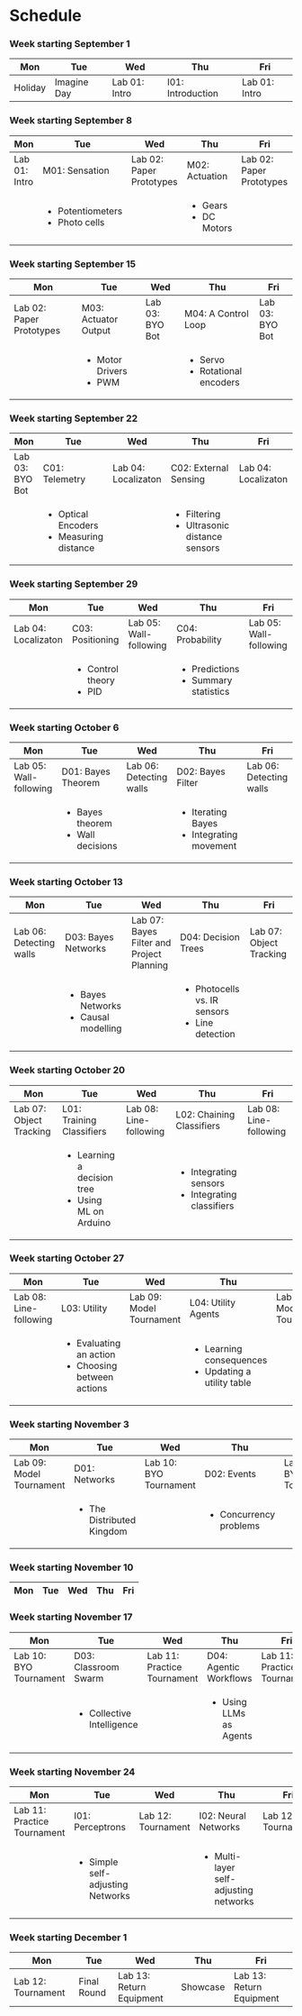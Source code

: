 # Schedule 

<h3>Week starting September 1</h3>

<table className="schedule-table">
<colgroup>
<col/><col/><col/><col/><col/>
</colgroup>
<thead><tr><th>Mon</th><th>Tue</th><th>Wed</th><th>Thu</th><th>Fri</th></tr></thead>
<tbody>
<tr><td>Holiday</td><td>Imagine Day</td><td>Lab 01: Intro</td><td>I01: Introduction</td><td>Lab 01: Intro</td></tr>
</tbody></table>

<h3>Week starting September 8</h3>

<table className="schedule-table">
<colgroup>
<col/><col/><col/><col/><col/>
</colgroup>
<thead><tr><th>Mon</th><th>Tue</th><th>Wed</th><th>Thu</th><th>Fri</th></tr></thead>
<tbody>
<tr><td>Lab 01: Intro</td><td>M01: Sensation</td><td>Lab 02: Paper Prototypes</td><td>M02: Actuation</td><td>Lab 02: Paper Prototypes</td></tr>
<tr><td></td><td><ul><li>Potentiometers</li><li>Photo cells</li></ul></td><td></td><td><ul><li>Gears</li><li>DC Motors</li></ul></td><td></td></tr>
</tbody></table>

<h3>Week starting September 15</h3>

<table className="schedule-table">
<colgroup>
<col/><col/><col/><col/><col/>
</colgroup>
<thead><tr><th>Mon</th><th>Tue</th><th>Wed</th><th>Thu</th><th>Fri</th></tr></thead>
<tbody>
<tr><td>Lab 02: Paper Prototypes</td><td>M03: Actuator Output</td><td>Lab 03: BYO Bot</td><td>M04: A Control Loop</td><td>Lab 03: BYO Bot</td></tr>
<tr><td></td><td><ul><li>Motor Drivers</li><li>PWM</li></ul></td><td></td><td><ul><li>Servo</li><li>Rotational encoders</li></ul></td><td></td></tr>
</tbody></table>

<h3>Week starting September 22</h3>

<table className="schedule-table">
<colgroup>
<col/><col/><col/><col/><col/>
</colgroup>
<thead><tr><th>Mon</th><th>Tue</th><th>Wed</th><th>Thu</th><th>Fri</th></tr></thead>
<tbody>
<tr><td>Lab 03: BYO Bot</td><td>C01: Telemetry</td><td>Lab 04: Localizaton</td><td>C02: External Sensing</td><td>Lab 04: Localizaton</td></tr>
<tr><td></td><td><ul><li>Optical Encoders</li><li>Measuring distance</li></ul></td><td></td><td><ul><li>Filtering</li><li>Ultrasonic distance sensors</li></ul></td><td></td></tr>
</tbody></table>

<h3>Week starting September 29</h3>

<table className="schedule-table">
<colgroup>
<col/><col/><col/><col/><col/>
</colgroup>
<thead><tr><th>Mon</th><th>Tue</th><th>Wed</th><th>Thu</th><th>Fri</th></tr></thead>
<tbody>
<tr><td>Lab 04: Localizaton</td><td>C03: Positioning</td><td>Lab 05: Wall-following</td><td>C04: Probability</td><td>Lab 05: Wall-following</td></tr>
<tr><td></td><td><ul><li>Control theory</li><li>PID</li></ul></td><td></td><td><ul><li>Predictions</li><li>Summary statistics</li></ul></td><td></td></tr>
</tbody></table>

<h3>Week starting October 6</h3>

<table className="schedule-table">
<colgroup>
<col/><col/><col/><col/><col/>
</colgroup>
<thead><tr><th>Mon</th><th>Tue</th><th>Wed</th><th>Thu</th><th>Fri</th></tr></thead>
<tbody>
<tr><td>Lab 05: Wall-following</td><td>D01: Bayes Theorem</td><td>Lab 06: Detecting walls</td><td>D02: Bayes Filter</td><td>Lab 06: Detecting walls</td></tr>
<tr><td></td><td><ul><li>Bayes theorem</li><li>Wall decisions</li></ul></td><td></td><td><ul><li>Iterating Bayes</li><li>Integrating movement</li></ul></td><td></td></tr>
</tbody></table>

<h3>Week starting October 13</h3>

<table className="schedule-table">
<colgroup>
<col/><col/><col/><col/><col/>
</colgroup>
<thead><tr><th>Mon</th><th>Tue</th><th>Wed</th><th>Thu</th><th>Fri</th></tr></thead>
<tbody>
<tr><td>Lab 06: Detecting walls</td><td>D03: Bayes Networks</td><td>Lab 07: Bayes Filter and Project Planning</td><td>D04: Decision Trees</td><td>Lab 07: Object Tracking</td></tr>
<tr><td></td><td><ul><li>Bayes Networks</li><li>Causal modelling</li></ul></td><td></td><td><ul><li>Photocells vs. IR sensors</li><li>Line detection</li></ul></td><td></td></tr>
</tbody></table>

<h3>Week starting October 20</h3>

<table className="schedule-table">
<colgroup>
<col/><col/><col/><col/><col/>
</colgroup>
<thead><tr><th>Mon</th><th>Tue</th><th>Wed</th><th>Thu</th><th>Fri</th></tr></thead>
<tbody>
<tr><td>Lab 07: Object Tracking</td><td>L01: Training Classifiers</td><td>Lab 08: Line-following</td><td>L02: Chaining Classifiers</td><td>Lab 08: Line-following</td></tr>
<tr><td></td><td><ul><li>Learning a decision tree</li><li>Using ML on Arduino</li></ul></td><td></td><td><ul><li>Integrating sensors</li><li>Integrating classifiers</li></ul></td><td></td></tr>
</tbody></table>

<h3>Week starting October 27</h3>

<table className="schedule-table">
<colgroup>
<col/><col/><col/><col/><col/>
</colgroup>
<thead><tr><th>Mon</th><th>Tue</th><th>Wed</th><th>Thu</th><th>Fri</th></tr></thead>
<tbody>
<tr><td>Lab 08: Line-following</td><td>L03: Utility</td><td>Lab 09: Model Tournament</td><td>L04: Utility Agents</td><td>Lab 09: Model Tournament</td></tr>
<tr><td></td><td><ul><li>Evaluating an action</li><li>Choosing between actions</li></ul></td><td></td><td><ul><li>Learning consequences</li><li>Updating a utility table</li></ul></td><td></td></tr>
</tbody></table>

<h3>Week starting November 3</h3>

<table className="schedule-table">
<colgroup>
<col/><col/><col/><col/><col/>
</colgroup>
<thead><tr><th>Mon</th><th>Tue</th><th>Wed</th><th>Thu</th><th>Fri</th></tr></thead>
<tbody>
<tr><td>Lab 09: Model Tournament</td><td>D01: Networks</td><td>Lab 10: BYO Tournament</td><td>D02: Events</td><td>Lab 10: BYO Tournament</td></tr>
<tr><td></td><td><ul><li>The Distributed Kingdom</li></ul></td><td></td><td><ul><li>Concurrency problems</li></ul></td><td></td></tr>
</tbody></table>

<h3>Week starting November 10</h3>

<table className="schedule-table">
<colgroup>
<col/><col/><col/><col/><col/>
</colgroup>
<thead><tr><th>Mon</th><th>Tue</th><th>Wed</th><th>Thu</th><th>Fri</th></tr></thead>
<tbody>
</tbody></table>


<h3>Week starting November 17</h3>

<table className="schedule-table">
<colgroup>
<col/><col/><col/><col/><col/>
</colgroup>
<thead><tr><th>Mon</th><th>Tue</th><th>Wed</th><th>Thu</th><th>Fri</th></tr></thead>
<tbody>
<tr><td>Lab 10: BYO Tournament</td><td>D03: Classroom Swarm</td><td>Lab 11: Practice Tournament</td><td>D04: Agentic Workflows</td><td>Lab 11: Practice Tournament</td></tr>
<tr><td></td><td><ul><li>Collective Intelligence</li></ul></td><td></td><td><ul><li>Using LLMs as Agents</li></ul></td><td></td></tr>
</tbody></table>

<h3>Week starting November 24</h3>

<table className="schedule-table">
<colgroup>
<col/><col/><col/><col/><col/>
</colgroup>
<thead><tr><th>Mon</th><th>Tue</th><th>Wed</th><th>Thu</th><th>Fri</th></tr></thead>
<tbody>
<tr><td>Lab 11: Practice Tournament</td><td>I01: Perceptrons</td><td>Lab 12: Tournament</td><td>I02: Neural Networks</td><td>Lab 12: Tournament</td></tr>
<tr><td></td><td><ul><li>Simple self-adjusting Networks</li></ul></td><td></td><td><ul><li>Multi-layer self-adjusting networks</li></ul></td><td></td></tr>
</tbody></table>

<h3>Week starting December 1</h3>

<table className="schedule-table">
<colgroup>
<col/><col/><col/><col/><col/>
</colgroup>
<thead><tr><th>Mon</th><th>Tue</th><th>Wed</th><th>Thu</th><th>Fri</th></tr></thead>
<tbody>
<tr><td>Lab 12: Tournament</td><td>Final Round</td><td>Lab 13: Return Equipment</td><td>Showcase</td><td>Lab 13: Return Equipment</td></tr>
</tbody></table>